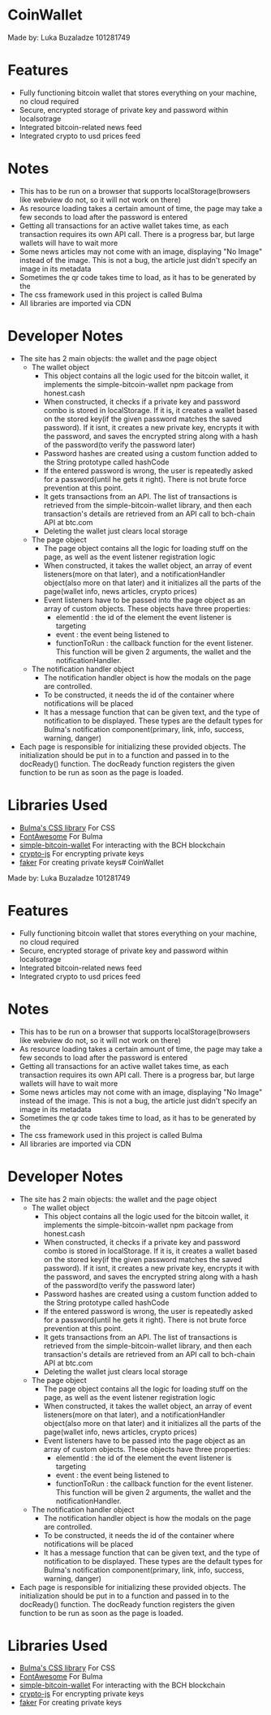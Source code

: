 # CoinWallet

Made by: Luka Buzaladze 101281749

# Features

- Fully functioning bitcoin wallet that stores everything on your machine, no cloud required
- Secure, encrypted storage of private key and password within localsotrage
- Integrated bitcoin-related news feed
- Integrated crypto to usd prices feed

# Notes

- This has to be run on a browser that supports localStorage(browsers like webview do not, so it will not work on there)
- As resource loading takes a certain amount of time, the page may take a few seconds to load after the password is entered
- Getting all transactions for an active wallet takes time, as each transaction requires its own API call. There is a progress bar, but large wallets will have to wait more
- Some news articles may not come with an image, displaying "No Image" instead of the image. This is not a bug, the article just didn't specify an image in its metadata
- Sometimes the qr code takes time to load, as it has to be generated by the
- The css framework used in this project is called Bulma
- All libraries are imported via CDN

# Developer Notes

- The site has 2 main objects: the wallet and the page object
  - The wallet object
    - This object contains all the logic used for the bitcoin wallet, it implements the simple-bitcoin-wallet npm package from honest.cash
    - When constructed, it checks if a private key and password combo is stored in localStorage. If it is, it creates a wallet based on the stored key(if the given password matches the saved password). If it isnt, it creates a new private key, encrypts it with the password, and saves the encrypted string along with a hash of the password(to verify the password later)
    - Password hashes are created using a custom function added to the String prototype called hashCode
    - If the entered password is wrong, the user is repeatedly asked for a password(until he gets it right). There is not brute force prevention at this point.
    - It gets transactions from an API. The list of transactions is retrieved from the simple-bitcoin-wallet library, and then each transaction's details are retrieved from an API call to bch-chain API at btc.com
    - Deleting the wallet just clears local storage
  - The page object
    - The page object contains all the logic for loading stuff on the page, as well as the event listener registration logic
    - When constructed, it takes the wallet object, an array of event listeners(more on that later), and a notificationHandler object(also more on that later) and it initializes all the parts of the page(wallet info, news articles, crypto prices)
    - Event listeners have to be passed into the page object as an array of custom objects. These objects have three properties:
      - elementId : the id of the element the event listener is targeting
      - event : the event being listened to
      - functionToRun : the callback function for the event listener. This function will be given 2 arguments, the wallet and the notificationHandler.
  - The notification handler object
    - The notification handler object is how the modals on the page are controlled.
    - To be constructed, it needs the id of the container where notifications will be placed
    - It has a message function that can be given text, and the type of notification to be displayed. These types are the default types for Bulma's notification component(primary, link, info, success, warning, danger)
- Each page is responsible for initializing these provided objects. The initialization should be put in to a function and passed in to the docReady() function. The docReady function registers the given function to be run as soon as the page is loaded.

# Libraries Used

- [Bulma's CSS library](https://github.com/jgthms/bulma) For CSS
- [FontAwesome](https://github.com/FortAwesome/Font-Awesome) For Bulma
- [simple-bitcoin-wallet](https://www.npmjs.com/package/simple-bitcoin-wallet) For interacting with the BCH blockchain
- [crypto-js](https://www.npmjs.com/package/crypto-js) For encrypting private keys
- [faker](https://www.npmjs.com/package/faker) For creating private keys# CoinWallet

Made by: Luka Buzaladze 101281749

# Features

- Fully functioning bitcoin wallet that stores everything on your machine, no cloud required
- Secure, encrypted storage of private key and password within localsotrage
- Integrated bitcoin-related news feed
- Integrated crypto to usd prices feed

# Notes

- This has to be run on a browser that supports localStorage(browsers like webview do not, so it will not work on there)
- As resource loading takes a certain amount of time, the page may take a few seconds to load after the password is entered
- Getting all transactions for an active wallet takes time, as each transaction requires its own API call. There is a progress bar, but large wallets will have to wait more
- Some news articles may not come with an image, displaying "No Image" instead of the image. This is not a bug, the article just didn't specify an image in its metadata
- Sometimes the qr code takes time to load, as it has to be generated by the
- The css framework used in this project is called Bulma
- All libraries are imported via CDN

# Developer Notes

- The site has 2 main objects: the wallet and the page object
  - The wallet object
    - This object contains all the logic used for the bitcoin wallet, it implements the simple-bitcoin-wallet npm package from honest.cash
    - When constructed, it checks if a private key and password combo is stored in localStorage. If it is, it creates a wallet based on the stored key(if the given password matches the saved password). If it isnt, it creates a new private key, encrypts it with the password, and saves the encrypted string along with a hash of the password(to verify the password later)
    - Password hashes are created using a custom function added to the String prototype called hashCode
    - If the entered password is wrong, the user is repeatedly asked for a password(until he gets it right). There is not brute force prevention at this point.
    - It gets transactions from an API. The list of transactions is retrieved from the simple-bitcoin-wallet library, and then each transaction's details are retrieved from an API call to bch-chain API at btc.com
    - Deleting the wallet just clears local storage
  - The page object
    - The page object contains all the logic for loading stuff on the page, as well as the event listener registration logic
    - When constructed, it takes the wallet object, an array of event listeners(more on that later), and a notificationHandler object(also more on that later) and it initializes all the parts of the page(wallet info, news articles, crypto prices)
    - Event listeners have to be passed into the page object as an array of custom objects. These objects have three properties:
      - elementId : the id of the element the event listener is targeting
      - event : the event being listened to
      - functionToRun : the callback function for the event listener. This function will be given 2 arguments, the wallet and the notificationHandler.
  - The notification handler object
    - The notification handler object is how the modals on the page are controlled.
    - To be constructed, it needs the id of the container where notifications will be placed
    - It has a message function that can be given text, and the type of notification to be displayed. These types are the default types for Bulma's notification component(primary, link, info, success, warning, danger)
- Each page is responsible for initializing these provided objects. The initialization should be put in to a function and passed in to the docReady() function. The docReady function registers the given function to be run as soon as the page is loaded.

# Libraries Used

- [Bulma's CSS library](https://github.com/jgthms/bulma) For CSS
- [FontAwesome](https://github.com/FortAwesome/Font-Awesome) For Bulma
- [simple-bitcoin-wallet](https://www.npmjs.com/package/simple-bitcoin-wallet) For interacting with the BCH blockchain
- [crypto-js](https://www.npmjs.com/package/crypto-js) For encrypting private keys
- [faker](https://www.npmjs.com/package/faker) For creating private keys
